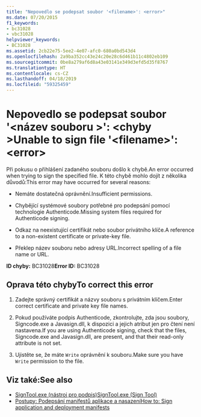 ```yaml
---
title: "Nepovedlo se podepsat soubor '<filename>': <error>"
ms.date: 07/20/2015
f1_keywords:
- bc31028
- vbc31028
helpviewer_keywords:
- BC31028
ms.assetid: 2cb22e75-5ee2-4e07-afc0-680a0bd543d4
ms.openlocfilehash: 2a9ba352cc43e24c20e28c6d461b11c4802eb109
ms.sourcegitcommit: 0be8a279af6d8a43e03141e349d3efd5d35f8767
ms.translationtype: HT
ms.contentlocale: cs-CZ
ms.lasthandoff: 04/18/2019
ms.locfileid: "59325459"
---
```

# <a name="unable-to-sign-file-filename-error"></a><span data-ttu-id="ce8fc-102">Nepovedlo se podepsat soubor '\<název souboru >': \<chyby ></span><span class="sxs-lookup"><span data-stu-id="ce8fc-102">Unable to sign file '\<filename>': \<error></span></span>
<span data-ttu-id="ce8fc-103">Při pokusu o přihlášení zadaného souboru došlo k chybě.</span><span class="sxs-lookup"><span data-stu-id="ce8fc-103">An error occurred when trying to sign the specified file.</span></span> <span data-ttu-id="ce8fc-104">K této chybě mohlo dojít z několika důvodů:</span><span class="sxs-lookup"><span data-stu-id="ce8fc-104">This error may have occurred for several reasons:</span></span>  
  
-   <span data-ttu-id="ce8fc-105">Nemáte dostatečná oprávnění.</span><span class="sxs-lookup"><span data-stu-id="ce8fc-105">Insufficient permissions.</span></span>  
  
-   <span data-ttu-id="ce8fc-106">Chybějící systémové soubory potřebné pro podepsání pomocí technologie Authenticode.</span><span class="sxs-lookup"><span data-stu-id="ce8fc-106">Missing system files required for Authenticode signing.</span></span>  
  
-   <span data-ttu-id="ce8fc-107">Odkaz na neexistující certifikát nebo soubor privátního klíče.</span><span class="sxs-lookup"><span data-stu-id="ce8fc-107">A reference to a non-existent certificate or private-key file.</span></span>  
  
-   <span data-ttu-id="ce8fc-108">Překlep název souboru nebo adresy URL.</span><span class="sxs-lookup"><span data-stu-id="ce8fc-108">Incorrect spelling of a file name or URL.</span></span>  
  
 <span data-ttu-id="ce8fc-109">**ID chyby:** BC31028</span><span class="sxs-lookup"><span data-stu-id="ce8fc-109">**Error ID:** BC31028</span></span>  
  
## <a name="to-correct-this-error"></a><span data-ttu-id="ce8fc-110">Oprava této chyby</span><span class="sxs-lookup"><span data-stu-id="ce8fc-110">To correct this error</span></span>  
  
1. <span data-ttu-id="ce8fc-111">Zadejte správný certifikát a názvy souboru s privátním klíčem.</span><span class="sxs-lookup"><span data-stu-id="ce8fc-111">Enter correct certificate and private key file names.</span></span>  
  
2. <span data-ttu-id="ce8fc-112">Pokud používáte podpis Authenticode, zkontrolujte, zda jsou soubory, Signcode.exe a Javasign.dll, k dispozici a jejich atribut jen pro čtení není nastavena.</span><span class="sxs-lookup"><span data-stu-id="ce8fc-112">If you are using Authenticode signing, check that the files, Signcode.exe and Javasign.dll, are present, and that their read-only attribute is not set.</span></span>  
  
3. <span data-ttu-id="ce8fc-113">Ujistěte se, že máte `Write` oprávnění k souboru.</span><span class="sxs-lookup"><span data-stu-id="ce8fc-113">Make sure you have `Write` permission to the file.</span></span>  
  
## <a name="see-also"></a><span data-ttu-id="ce8fc-114">Viz také:</span><span class="sxs-lookup"><span data-stu-id="ce8fc-114">See also</span></span>

- [<span data-ttu-id="ce8fc-115">SignTool.exe (nástroj pro podpis)</span><span class="sxs-lookup"><span data-stu-id="ce8fc-115">SignTool.exe (Sign Tool)</span></span>](../../framework/tools/signtool-exe.md)
- [<span data-ttu-id="ce8fc-116">Postupy: Podepsání manifestů aplikace a nasazení</span><span class="sxs-lookup"><span data-stu-id="ce8fc-116">How to: Sign application and deployment manifests</span></span>](/visualstudio/ide/how-to-sign-application-and-deployment-manifests)
